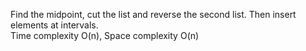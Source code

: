 Find the midpoint, cut the list and reverse the second list. Then insert elements at intervals.  
Time complexity O(n), Space complexity O(n)